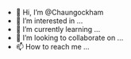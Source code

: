 - 👋 Hi, I’m @Chaungockham
- 👀 I’m interested in ...
- 🌱 I’m currently learning ...
- 💞️ I’m looking to collaborate on ...
- 📫 How to reach me ...

<!---
Chaungockham/Chaungockham is a ✨ special ✨ repository because its `README.md` (this file) appears on your GitHub profile.
You can click the Preview link to take a look at your changes.
--->
